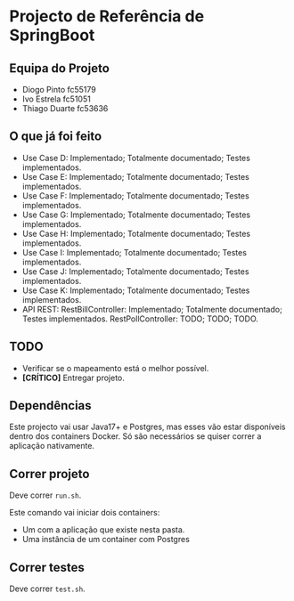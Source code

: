 # Projecto de Referência de SpringBoot

## Equipa do Projeto
* Diogo Pinto   fc55179
* Ivo Estrela   fc51051
* Thiago Duarte fc53636

## O que já foi feito

 * Use Case D: Implementado; Totalmente documentado; Testes implementados.
 * Use Case E: Implementado; Totalmente documentado; Testes implementados.
 * Use Case F: Implementado; Totalmente documentado; Testes implementados.
 * Use Case G: Implementado; Totalmente documentado; Testes implementados.
 * Use Case H: Implementado; Totalmente documentado; Testes implementados.
 * Use Case I: Implementado; Totalmente documentado; Testes implementados.
 * Use Case J: Implementado; Totalmente documentado; Testes implementados.
 * Use Case K: Implementado; Totalmente documentado; Testes implementados.
 * API REST: RestBillController: Implementado; Totalmente documentado; Testes implementados.
             RestPollController: TODO; TODO; TODO.
 ## TODO

 * Verificar se o mapeamento está o melhor possível.
 * **[CRÍTICO]** Entregar projeto.

## Dependências

Este projecto vai usar Java17+ e Postgres, mas esses vão estar disponíveis dentro dos containers Docker. Só são necessários se quiser correr a aplicação nativamente.

## Correr projeto

Deve correr `run.sh`.

Este comando vai iniciar dois containers:

* Um com a aplicação que existe nesta pasta.
* Uma instância de um container com Postgres

## Correr testes

Deve correr `test.sh`.
